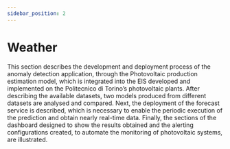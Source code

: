 ```yaml
---
sidebar_position: 2
---
```


# Weather

This section describes the development and deployment process of the anomaly detection application, through the Photovoltaic production estimation model, which is integrated into the EIS developed and implemented on the Politecnico di Torino’s photovoltaic plants.
After describing the available datasets, two models produced from different datasets are analysed and compared. Next, the deployment of the forecast service is described, which is necessary to enable the periodic execution of the prediction and obtain nearly real-time data.
Finally, the sections of the dashboard designed to show the results obtained and the alerting configurations created, to automate the monitoring of photovoltaic systems, are illustrated.

